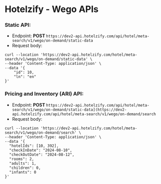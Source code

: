 # Hotelzify - Wego APIs

### Static API:
- Endpoint: <b> POST </b> `https://dev2-api.hotelzify.com/api/hotel/meta-search/v1/wego/on-demand/static-data`
- Request body:
```
curl --location 'https://dev2-api.hotelzify.com/hotel/meta-search/v1/wego/on-demand/static-data' \
--header 'Content-Type: application/json' \
--data '{
    "id": 10,
    "ln": "en"
}'
```

### Pricing and Inventory (ARI) API:
- Endpoint: <b> POST </b> `https://dev2-api.hotelzify.com/api/hotel/meta-search/v1/wego/on-demand/static-data](https://dev2-api.hotelzify.com/api/hotel/meta-search/v1/wego/on-demand/search`
- Request body:
```
curl --location 'https://dev2-api.hotelzify.com/hotel/meta-search/v1/wego/on-demand/search' \
--header 'Content-Type: application/json' \
--data '{
  "hotelIds": [10, 392],
  "checkInDate": "2024-08-10",
  "checkOutDate": "2024-08-12",
  "rooms": 2,
  "adults": 1,
  "children": 0,
  "infants": 0
}'
```
